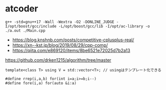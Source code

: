# atcoder
```
g++ -std=gnu++17 -Wall -Wextra -O2 -DONLINE_JUDGE -I/opt/boost/gcc/include -L/opt/boost/gcc/lib -I/opt/ac-library -o ./a.out ./Main.cpp
```


- https://blog.knshnb.com/posts/competitive-cplusplus-real/
- https://xn--kst.jp/blog/2019/08/29/cpp-comp/
- https://qiita.com/e869120/items/8be6521e72025d7b2a13



https://github.com/drken1215/algorithm/tree/master






```
template<class T> using V = std::vector<T>; // usingはテンプレート化できる
```


```
#define rrep(i,a,b) for(int i=a;i>=b;i--)
#define fore(i,a) for(auto &i:a)
```
